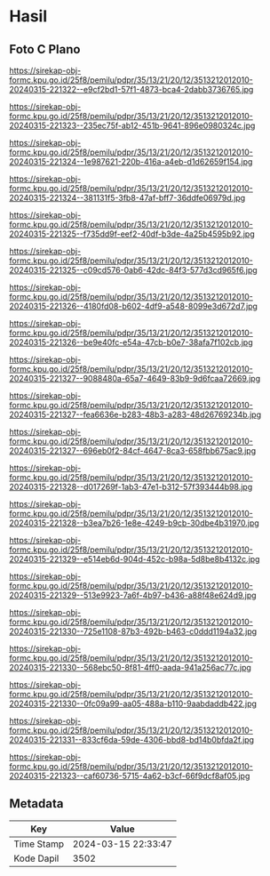 # Hasil

## Foto C Plano

https://sirekap-obj-formc.kpu.go.id/25f8/pemilu/pdpr/35/13/21/20/12/3513212012010-20240315-221322--e9cf2bd1-57f1-4873-bca4-2dabb3736765.jpg

https://sirekap-obj-formc.kpu.go.id/25f8/pemilu/pdpr/35/13/21/20/12/3513212012010-20240315-221323--235ec75f-ab12-451b-9641-896e0980324c.jpg

https://sirekap-obj-formc.kpu.go.id/25f8/pemilu/pdpr/35/13/21/20/12/3513212012010-20240315-221324--1e987621-220b-416a-a4eb-d1d62659f154.jpg

https://sirekap-obj-formc.kpu.go.id/25f8/pemilu/pdpr/35/13/21/20/12/3513212012010-20240315-221324--381131f5-3fb8-47af-bff7-36ddfe06979d.jpg

https://sirekap-obj-formc.kpu.go.id/25f8/pemilu/pdpr/35/13/21/20/12/3513212012010-20240315-221325--f735dd9f-eef2-40df-b3de-4a25b4595b92.jpg

https://sirekap-obj-formc.kpu.go.id/25f8/pemilu/pdpr/35/13/21/20/12/3513212012010-20240315-221325--c09cd576-0ab6-42dc-84f3-577d3cd965f6.jpg

https://sirekap-obj-formc.kpu.go.id/25f8/pemilu/pdpr/35/13/21/20/12/3513212012010-20240315-221326--4180fd08-b602-4df9-a548-8099e3d672d7.jpg

https://sirekap-obj-formc.kpu.go.id/25f8/pemilu/pdpr/35/13/21/20/12/3513212012010-20240315-221326--be9e40fc-e54a-47cb-b0e7-38afa7f102cb.jpg

https://sirekap-obj-formc.kpu.go.id/25f8/pemilu/pdpr/35/13/21/20/12/3513212012010-20240315-221327--9088480a-65a7-4649-83b9-9d6fcaa72669.jpg

https://sirekap-obj-formc.kpu.go.id/25f8/pemilu/pdpr/35/13/21/20/12/3513212012010-20240315-221327--fea6636e-b283-48b3-a283-48d26769234b.jpg

https://sirekap-obj-formc.kpu.go.id/25f8/pemilu/pdpr/35/13/21/20/12/3513212012010-20240315-221327--696eb0f2-84cf-4647-8ca3-658fbb675ac9.jpg

https://sirekap-obj-formc.kpu.go.id/25f8/pemilu/pdpr/35/13/21/20/12/3513212012010-20240315-221328--d017269f-1ab3-47e1-b312-57f393444b98.jpg

https://sirekap-obj-formc.kpu.go.id/25f8/pemilu/pdpr/35/13/21/20/12/3513212012010-20240315-221328--b3ea7b26-1e8e-4249-b9cb-30dbe4b31970.jpg

https://sirekap-obj-formc.kpu.go.id/25f8/pemilu/pdpr/35/13/21/20/12/3513212012010-20240315-221329--e514eb6d-904d-452c-b98a-5d8be8b4132c.jpg

https://sirekap-obj-formc.kpu.go.id/25f8/pemilu/pdpr/35/13/21/20/12/3513212012010-20240315-221329--513e9923-7a6f-4b97-b436-a88f48e624d9.jpg

https://sirekap-obj-formc.kpu.go.id/25f8/pemilu/pdpr/35/13/21/20/12/3513212012010-20240315-221330--725e1108-87b3-492b-b463-c0ddd1194a32.jpg

https://sirekap-obj-formc.kpu.go.id/25f8/pemilu/pdpr/35/13/21/20/12/3513212012010-20240315-221330--568ebc50-8f81-4ff0-aada-941a256ac77c.jpg

https://sirekap-obj-formc.kpu.go.id/25f8/pemilu/pdpr/35/13/21/20/12/3513212012010-20240315-221330--0fc09a99-aa05-488a-b110-9aabdaddb422.jpg

https://sirekap-obj-formc.kpu.go.id/25f8/pemilu/pdpr/35/13/21/20/12/3513212012010-20240315-221331--833cf6da-59de-4306-bbd8-bd14b0bfda2f.jpg

https://sirekap-obj-formc.kpu.go.id/25f8/pemilu/pdpr/35/13/21/20/12/3513212012010-20240315-221323--caf60736-5715-4a62-b3cf-66f9dcf8af05.jpg


## Metadata

| Key        | Value               |
| ---------- | ------------------- |
| Time Stamp | 2024-03-15 22:33:47 |
| Kode Dapil | 3502                |




